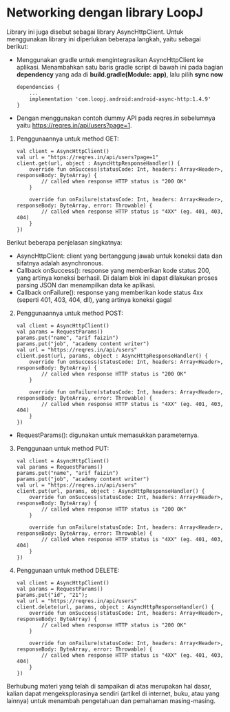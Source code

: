 # Networking dengan library LoopJ
Library ini juga disebut sebagai library AsyncHttpClient. Untuk menggunakan library ini diperlukan beberapa langkah, yaitu sebagai berikut:
- Menggunakan gradle untuk mengintegrasikan AsyncHttpClient ke aplikasi.
Menambahkan satu baris gradle script di bawah ini pada bagian **dependency** yang ada di **build.gradle(Module: app)**, lalu pilih **sync now**
    ```
    dependencies {
        ...
        implementation 'com.loopj.android:android-async-http:1.4.9'
    }
    ```

- Dengan menggunakan contoh dummy API pada reqres.in sebelumnya yaitu https://reqres.in/api/users?page=1. 


1. Penggunaannya untuk method GET:
    ```
    val client = AsyncHttpClient()
    val url = "https://reqres.in/api/users?page=1"
    client.get(url, object : AsyncHttpResponseHandler() {
        override fun onSuccess(statusCode: Int, headers: Array<Header>, responseBody: ByteArray) {
            // called when response HTTP status is "200 OK"
        }
    
        override fun onFailure(statusCode: Int, headers: Array<Header>, responseBody: ByteArray, error: Throwable) {
            // called when response HTTP status is "4XX" (eg. 401, 403, 404)
        }
    })
    ```
Berikut beberapa penjelasan singkatnya:
- AsyncHttpClient: client yang bertanggung jawab untuk koneksi data dan sifatnya adalah asynchronous.
- Callback onSuccess(): response yang memberikan kode status 200, yang artinya koneksi berhasil. Di dalam blok ini dapat dilakukan proses parsing JSON dan menampilkan data ke aplikasi.
- Callback onFailure(): response yang memberikan kode status 4xx (seperti 401, 403, 404, dll), yang artinya koneksi gagal

2. Penggunaannya untuk method POST:
    ```
    val client = AsyncHttpClient()
    val params = RequestParams()
    params.put("name", "arif faizin")
    params.put("job", "academy content writer")
    val url = "https://reqres.in/api/users"
    client.post(url, params, object : AsyncHttpResponseHandler() {
        override fun onSuccess(statusCode: Int, headers: Array<Header>, responseBody: ByteArray) {
            // called when response HTTP status is "200 OK"
        }
    
        override fun onFailure(statusCode: Int, headers: Array<Header>, responseBody: ByteArray, error: Throwable) {
            // called when response HTTP status is "4XX" (eg. 401, 403, 404)
        }
    })
    ```
- RequestParams(): digunakan untuk memasukkan parameternya.

3. Penggunaan untuk method PUT:
    ```
    val client = AsyncHttpClient()
    val params = RequestParams()
    params.put("name", "arif faizin")
    params.put("job", "academy content writer")
    val url = "https://reqres.in/api/users"
    client.put(url, params, object : AsyncHttpResponseHandler() {
        override fun onSuccess(statusCode: Int, headers: Array<Header>, responseBody: ByteArray) {
            // called when response HTTP status is "200 OK"
        }
    
        override fun onFailure(statusCode: Int, headers: Array<Header>, responseBody: ByteArray, error: Throwable) {
            // called when response HTTP status is "4XX" (eg. 401, 403, 404)
        }
    })
    ```

4. Penggunaan untuk method DELETE:
    ```
    val client = AsyncHttpClient()
    val params = RequestParams()
    params.put("id", "21");
    val url = "https://reqres.in/api/users"
    client.delete(url, params, object : AsyncHttpResponseHandler() {
        override fun onSuccess(statusCode: Int, headers: Array<Header>, responseBody: ByteArray) {
            // called when response HTTP status is "200 OK"
        }
    
        override fun onFailure(statusCode: Int, headers: Array<Header>, responseBody: ByteArray, error: Throwable) {
            // called when response HTTP status is "4XX" (eg. 401, 403, 404)
        }
    })
    ```

Berhubung materi yang telah di sampaikan di atas merupakan hal dasar, kalian dapat mengeksplorasinya sendiri (artikel di internet, buku, atau yang lainnya) untuk menambah pengetahuan dan pemahaman masing-masing. 